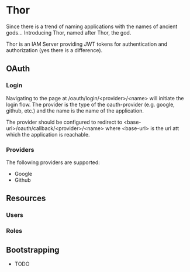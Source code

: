 # Thor
Since there is a trend of naming applications with the names of ancient gods...
Introducing Thor, named after Thor, the god.

Thor is an IAM Server providing JWT tokens for authentication and authorization (yes there is a difference).

## OAuth

### Login
Navigating to the page at /oauth/login/\<provider>/\<name> will initiate the login flow. The provider is the type of the oauth-provider (e.g. google, github, etc.) and the name is the name of the application.

The provider should be configured to redirect to \<base-url>/oauth/callback/\<provider>/\<name> where \<base-url> is the url att which the application is reachable.

### Providers
The following providers are supported:
- Google
- Github

## Resources

### Users

### Roles

## Bootstrapping

- TODO
